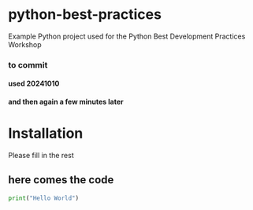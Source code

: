 # python-best-practices
Example Python project used for the Python Best Development Practices Workshop 

### to commit

#### used 20241010

#### and then again a few minutes later

# Installation
Please fill in the rest

## here comes the code
```python
print("Hello World")
```

